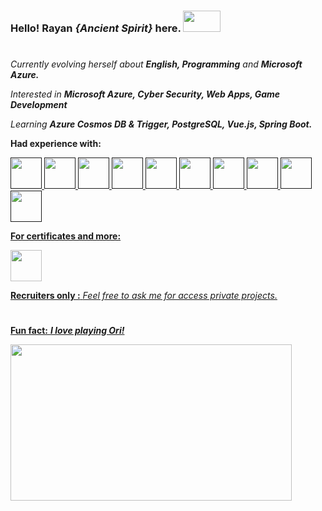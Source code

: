   
  ### Hello! Rayan ***{Ancient Spirit}*** here.              <img src="https://images-wixmp-ed30a86b8c4ca887773594c2.wixmp.com/f/92eab937-b040-426c-a35d-62845bf4ff2e/dbe3otf-3faff90b-8e7d-4b86-bab3-84e0e2d73738.gif?token=eyJ0eXAiOiJKV1QiLCJhbGciOiJIUzI1NiJ9.eyJzdWIiOiJ1cm46YXBwOjdlMGQxODg5ODIyNjQzNzNhNWYwZDQxNWVhMGQyNmUwIiwiaXNzIjoidXJuOmFwcDo3ZTBkMTg4OTgyMjY0MzczYTVmMGQ0MTVlYTBkMjZlMCIsIm9iaiI6W1t7InBhdGgiOiJcL2ZcLzkyZWFiOTM3LWIwNDAtNDI2Yy1hMzVkLTYyODQ1YmY0ZmYyZVwvZGJlM290Zi0zZmFmZjkwYi04ZTdkLTRiODYtYmFiMy04NGUwZTJkNzM3MzguZ2lmIn1dXSwiYXVkIjpbInVybjpzZXJ2aWNlOmZpbGUuZG93bmxvYWQiXX0.84RJDrSSOrnkDpxk3jz_9RsYVvOWV0sct2Shjv9EP_4" width="60" height="34"/> 
  
  
#  
*Currently evolving herself about ***English, Programming*** and ***Microsoft Azure.****

*Interested in ***Microsoft Azure, Cyber Security, Web Apps, Game Development****

*Learning ***Azure Cosmos DB & Trigger, PostgreSQL, Vue.js, Spring Boot.****


**Had experience with:**

<a href=""><img height="50" src="https://cdn3.iconfinder.com/data/icons/logos-and-brands-adobe/512/181_Java-64.png"/> 
<a href=""><img height="50" src="https://cdn0.iconfinder.com/data/icons/programming-1-1/32/Programming_C-4-64.png"/> 
<a href=""><img height="50" src="https://cdn1.iconfinder.com/data/icons/logotypes/32/badge-html-5-64.png"/> 
<a href=""><img height="50" src="https://cdn1.iconfinder.com/data/icons/logotypes/32/badge-css-3-64.png"/> 
<a href=""><img height="50" src="https://cdn3.iconfinder.com/data/icons/logos-and-brands-adobe/512/267_Python-64.png"/> 
<a href=""><img height="50" src="https://cdn0.iconfinder.com/data/icons/business-and-finance-440/1080/03_Azure-64.png"/> 
<a href=""><img height="50" src="https://cdn2.iconfinder.com/data/icons/metro-uinvert-dock/256/VirtualBox.png"/> 
<a href=""><img height="50" src="https://cdn4.iconfinder.com/data/icons/flat-brand-logo-2/512/cisco-64.png"/> 
<a href=""><img height="50" src="https://cdn1.iconfinder.com/data/icons/designer-skills/128/jira-64.png"/> 
<a href=""><img height="50" src="https://cdn3.iconfinder.com/data/icons/social-media-2169/24/social_media_social_media_logo_confluence-64.png"/> 
  
  

**For certificates and more:**

  
<a href="https://www.linkedin.com/in/suay-akbudak-6b3b28183"><img height="50" src="https://user-images.githubusercontent.com/96923125/219902741-3b8dee68-6f19-4201-89e4-e5a820d2eb1f.png"/>
  
**Recruiters only :** *Feel free to ask me for access private projects.*




 # 
 **Fun fact:** ***I love playing Ori!***

 <img src="https://media.tenor.com/GunYyoNIw0oAAAAd/ori-inkystinki.gif" width="450" height="250"/>   
  

 
  

